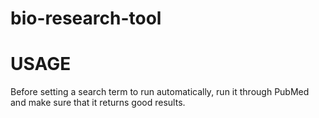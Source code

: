 # bio-research-tool


# USAGE

Before setting a search term to run automatically, run it through PubMed and make sure that it returns good results.